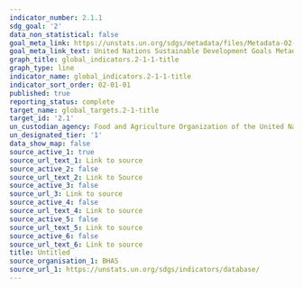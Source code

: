 ```yaml
---
indicator_number: 2.1.1
sdg_goal: '2'
data_non_statistical: false
goal_meta_link: https://unstats.un.org/sdgs/metadata/files/Metadata-02-01-01.pdf
goal_meta_link_text: United Nations Sustainable Development Goals Metadata (pdf 232kB)
graph_title: global_indicators.2-1-1-title
graph_type: line
indicator_name: global_indicators.2-1-1-title
indicator_sort_order: 02-01-01
published: true
reporting_status: complete
target_name: global_targets.2-1-title
target_id: '2.1'
un_custodian_agency: Food and Agriculture Organization of the United Nations (FAO)
un_designated_tier: '1'
data_show_map: false
source_active_1: true
source_url_text_1: Link to source
source_active_2: false
source_url_text_2: Link to Source
source_active_3: false
source_url_3: Link to source
source_active_4: false
source_url_text_4: Link to source
source_active_5: false
source_url_text_5: Link to source
source_active_6: false
source_url_text_6: Link to source
title: Untitled
source_organisation_1: BHAS
source_url_1: https://unstats.un.org/sdgs/indicators/database/
---
```

